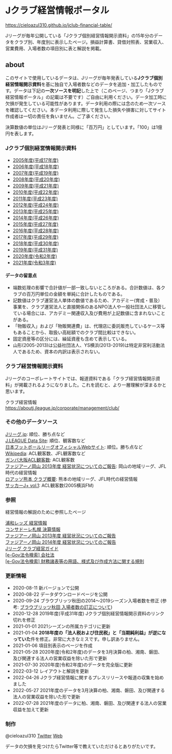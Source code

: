# Jクラブ経営情報ポータル

<https://cieloazul310.github.io/jclub-financial-table/>

Jリーグが毎年公開している「Jクラブ個別経営情報開示資料」の15年分のデータをクラブ別、年度別に表示したページ。損益計算書、貸借対照表、営業収入、営業費用、入場者数の項目別に表と解説を掲載。

## about

このサイトで使用しているデータは、Jリーグが毎年発表している**Jクラブ個別経営情報開示資料**を基に独自で入場者数などのデータを追加・加工したものです。データは下記の**一次ソースを明記**した上で（このページ、つまり「Jクラブ経営情報ポータル」の記載は不要です）ご自由に利用ください。データ加工時に欠損が発生している可能性があります。データ利用の際には念のため一次ソースを確認してください。本データ利用に際して発生した損失や損害に対してサイト作成者は一切の責任を負いません。ご了承ください。

決算数値の単位はJリーグ発表と同様に「百万円」としています。「100」は1億円を表します。

### Jクラブ個別経営情報開示資料

- [2005年度(平成17年度)](https://www.jleague.jp/docs/aboutj/club2006_02.pdf "2005年度(平成17年度) Jクラブ個別経営情報開示資料")
- [2006年度(平成18年度)](https://www.jleague.jp/docs/aboutj/club2007_02.pdf "2006年度(平成18年度) Jクラブ個別経営情報開示資料")
- [2007年度(平成19年度)](https://www.jleague.jp/docs/aboutj/club2008_02.pdf "2007年度(平成19年度) Jクラブ個別経営情報開示資料")
- [2008年度(平成20年度)](https://www.jleague.jp/docs/aboutj/club2009_02.pdf "2008年度(平成20年度) Jクラブ個別経営情報開示資料")
- [2009年度(平成21年度)](https://www.jleague.jp/docs/aboutj/club2010_02.pdf "2009年度(平成21年度) Jクラブ個別経営情報開示資料")
- [2010年度(平成22年度)](https://www.jleague.jp/docs/aboutj/club2011_02.pdf "2010年度(平成22年度) Jクラブ個別経営情報開示資料")
- [2011年度(平成23年度)](https://www.jleague.jp/docs/aboutj/club-h23kaiji.pdf "2011年度(平成23年度) Jクラブ個別経営情報開示資料")
- [2012年度(平成24年度)](https://www.jleague.jp/docs/aboutj/club-h24kaiji.pdf "2012年度(平成24年度) Jクラブ個別経営情報開示資料")
- [2013年度(平成25年度)](https://www.jleague.jp/docs/aboutj/club-h25kaiji.pdf "2013年度(平成25年度) Jクラブ個別経営情報開示資料")
- [2014年度(平成26年度)](https://www.jleague.jp/docs/aboutj/club-h26kaiji.pdf "2014年度(平成26年度) Jクラブ個別経営情報開示資料")
- [2015年度(平成27年度)](https://www.jleague.jp/docs/aboutj/club-h27kaiji.pdf "2015年度(平成27年度) Jクラブ個別経営情報開示資料")
- [2016年度(平成28年度)](https://www.jleague.jp/docs/aboutj/club-h28kaiji.pdf "2016年度(平成28年度) Jクラブ個別経営情報開示資料")
- [2017年度(平成29年度)](https://www.jleague.jp/docs/aboutj/club-h29kaiji.pdf "2017年度(平成29年度) Jクラブ個別経営情報開示資料")
- [2018年度(平成30年度)](https://www.jleague.jp/docs/aboutj/club-h30kaiji_3.pdf "2018年度(平成30年度) Jクラブ個別経営情報開示資料")
- [2019年度(平成31年度)](https://www.jleague.jp/docs/aboutj/club-h31kaiji-1.pdf "2019年度(平成31年度) Jクラブ個別経営情報開示資料")
- [2020年度(令和2年度)](https://aboutj.jleague.jp/corporate/wp-content/themes/j_corp/assets/pdf/club-r2kaiji_1_20210729.pdf "2020年度(令和2年度) Jクラブ個別経営情報開示資料")
- [2021年度(令和3年度)](https://aboutj.jleague.jp/corporate/wp-content/themes/j_corp/assets/pdf/club-r3kaiji_1_20220728.pdf "2021年度(令和3年度) Jクラブ個別経営情報開示資料")

#### データの留意点

- 端数処理の影響で合計値が一部一致しないところがある。合計数値は、各クラブの百万円単位の金額を単純に合計したものである。
- 記数値はクラブ運営法人単体の数値であるため、アカデミー(育成・普及）事業を、クラブ運営法人と直接関係のあるNPO法人や一般社団法人に移管している場合には、アカデミー関連収入及び費用が上記数値に含まれないことがある。
- 「物販収入」および「物販関連費」は、代理店に委託販売しているケース等もあることから、取扱い高総額でのクラブ間比較はできない。
- 固定資産等の区分には、繰延資産も含めて表示している。
- 山形(2005-2013)は公益社団法人、YS横浜(2013-2019)は特定非営利活動法人であるため、資本の内訳は表示されない。

### クラブ経営情報開示資料

Jリーグのコーポレートサイトでは、報道資料である「クラブ経営情報開示資料」が掲載されるようになりました。これを読むと、より一層理解が深まるかと思います。

クラブ経営情報  
<https://aboutj.jleague.jp/corporate/management/club/>

### その他のデータソース

[Jリーグ.jp](https://www.jleague.jp/): 順位、勝ち点など  
[J.LEAGUE Data Site](https://data.j-league.or.jp/SFTP01/): 順位、観客数など  
[日本フットボールリーグオフィシャルWebサイト](http://www.jfl.or.jp/): 順位。勝ち点など  
[Wikipedia](https://ja.wikipedia.org/wiki/): ACL観客数、JFL観客数など  
[ガンバ大阪ACL観客数](http://datadata.zashiki.com/gamba/att/douinacl.htm): ACL観客数  
[ファジアーノ岡山 2013年度 経営状況についてのご報告](https://www.fagiano-okayama.com/news/p1398334491.html): 岡山の地域リーグ、JFL時代の経営情報  
[ロアッソ熊本 クラブ概要](https://roasso-k.com/top_team/club_outline): 熊本の地域リーグ、JFL時代の経営情報  
[サッカーJ+ vol.1](https://ja.wikipedia.org/wiki/%E3%82%B5%E3%83%83%E3%82%AB%E3%83%BCJ%2B): ACL観客数(2005横浜FM)

### 参照

経営情報の解説のために参照したページ

[浦和レッズ 経営情報](https://www.urawa-reds.co.jp/club/managdata.php)  
[コンサドーレ札幌 決算情報](https://www.consadole-sapporo.jp/club/settlement/)  
[ファジアーノ岡山 2013年度 経営状況についてのご報告](https://www.fagiano-okayama.com/news/p1398334491.html)  
[ファジアーノ岡山 2014年度 経営状況についてのご報告](https://www.fagiano-okayama.com/news/p1429706533.html)  
[Jリーグ クラブ経営ガイド](https://aboutj.jleague.jp/corporate/management/guide/)  
[[e-Gov法令検索] 会社法](https://elaws.e-gov.go.jp/document?lawid=417AC0000000086)  
[[e-Gov法令検索] 財務諸表等の用語、様式及び作成方法に関する規則](https://elaws.e-gov.go.jp/document?lawid=338M50000040059_20210924_503M60000002061)  

### 更新情報

- 2020-08-11 新バージョンで公開
- 2020-08-22 データダウンロードページを公開
- 2020-09-24 ブラウブリッツ秋田の2014〜2019シーズン入場者数を修正 (参考: [ブラウブリッツ秋田 入場者数の訂正について](https://www.jleague.jp/release/post-64557/))
- 2020-12-28 2019年度(平成31年度) Jクラブ個別経営情報開示資料のリンク切れを修正
- 2021-01-01 2021シーズンの所属カテゴリに更新
- 2021-01-04 **2018年度の「法人税および住民税」と「当期純利益」が逆になっていた**件を修正。非常に大きなミスです。申し訳ありません。
- 2021-01-06 項目別表示のページを作成
- 2021-05-28 2020年度(令和2年度)のデータを3月決算の柏、湘南、磐田、及び関連する法人の営業収益を除いた形で更新
- 2021-07-30 2020年度(令和2年度)のデータを完全版に更新
- 2022-03-12 レイアウトと解説を更新
- 2022-04-26 Jクラブ経営情報に関するプレスリリースや報道の収集を始めました
- 2022-05-27 2021年度のデータを3月決算の柏、湘南、磐田、及び関連する法人の営業収益を除いた形で更新
- 2022-07-28 2021年度のデータに柏、湘南、磐田、及び関連する法人の営業収益を加えて更新

### 制作

@cieloazul310 [Twitter](https://twitter.com/cieloazul310 "@cieloazul310")  [Web](https://cieloazul310.github.io/ "水戸地図")

データの欠損を見つけたらTwitter等で教えていただけるとありがたいです。
